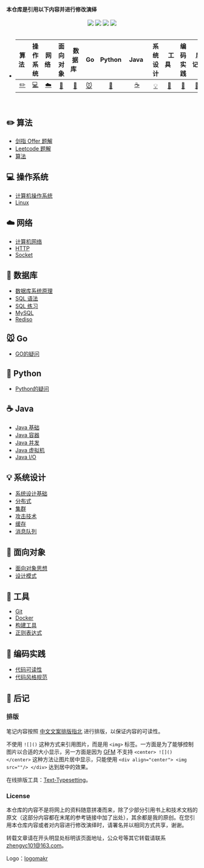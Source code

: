 #### **本仓库是引用以下内容并进行修改演绎**

<div align="center">
    <a href="https://gitstar-ranking.com/repositories"> <img src="https://badgen.net/badge/Rank/13?icon=github&color=4ab8a1"></a>
    <a href="https://cyc2018.github.io/CS-Notes"> <img src="https://badgen.net/badge/CyC/%E5%9C%A8%E7%BA%BF%E9%98%85%E8%AF%BB?icon=sourcegraph&color=4ab8a1"></a>
    <a href="assets/download.md"> <img src="https://badgen.net/badge/OvO/%E7%A6%BB%E7%BA%BF%E4%B8%8B%E8%BD%BD?icon=telegram&color=4ab8a1"></a>
    <a href="assets/download.md"> <img src="https://badgen.net/badge/%e5%85%ac%e4%bc%97%e5%8f%b7/CyC2018?icon=rss&color=4ab8a1"></a>
</div>

<br>

- |         算法&nbsp;         |             操作系统             |       网络&nbsp;       |        面向对象        |       &nbsp;数据库&nbsp;&nbsp;       | Go                   |          Python          |  &nbsp;Java&nbsp;&nbsp;  |         系统设计         | &nbsp;&nbsp;工具&nbsp;&nbsp; |               编码实践               | &nbsp;&nbsp;后记&nbsp;&nbsp; |
  | :------------------------: | :------------------------------: | :--------------------: | :--------------------: | :----------------------------------: | -------------------- | :----------------------: | :----------------------: | :----------------------: | :--------------------------: | :----------------------------------: | :--------------------------: |
  | [:pencil2:](#pencil2-算法) | [:computer:](#computer-操作系统) | [:cloud:](#cloud-网络) | [:art:](#art-面向对象) | [:floppy_disk:](#floppy_disk-数据库) | [:mouse:](#mouse-Go) | [:snake:](#snake-Python) | [:coffee:](#coffee-java) | [:bulb:](#bulb-系统设计) |   [:wrench:](#wrench-工具)   | [:watermelon:](#watermelon-编码实践) |     [:memo:](#memo-后记)     |


<br>

## :pencil2: 算法

- [剑指 Offer 题解](https://github.com/CyC2018/CS-Notes/blob/master/notes/剑指%20Offer%20题解%20-%20目录.md)
- [Leetcode 题解](https://github.com/CyC2018/CS-Notes/blob/master/notes/Leetcode%20题解%20-%20目录.md)
- [算法](https://github.com/CyC2018/CS-Notes/blob/master/notes/算法%20-%20目录.md)

## :computer: 操作系统

- [计算机操作系统](https://github.com/Oliver-zou/Notes/blob/master/notes/OS/%E8%AE%A1%E7%AE%97%E6%9C%BA%E6%93%8D%E4%BD%9C%E7%B3%BB%E7%BB%9F%20-%20%E7%9B%AE%E5%BD%95.md)
- [Linux](https://github.com/CyC2018/CS-Notes/blob/master/notes/Linux.md)

## :cloud: 网络 

- [计算机网络](https://github.com/CyC2018/CS-Notes/blob/master/notes/计算机网络%20-%20目录.md)
- [HTTP](https://github.com/Oliver-zou/Notes/tree/master/notes/network/HTTP.md)
- [Socket](https://github.com/CyC2018/CS-Notes/blob/master/notes/Socket.md)

## :floppy_disk: 数据库

- [数据库系统原理](https://github.com/CyC2018/CS-Notes/blob/master/notes/数据库系统原理.md)
- [SQL 语法](https://github.com/CyC2018/CS-Notes/blob/master/notes/SQL%20语法.md)
- [SQL 练习](https://github.com/CyC2018/CS-Notes/blob/master/notes/SQL%20练习.md)
- [MySQL](https://github.com/CyC2018/CS-Notes/blob/master/notes/MySQL.md)
- [Rediso](https://github.com/CyC2018/CS-Notes/blob/master/notes/Redis.md)

## :mouse: Go

- [GO的疑问](https://github.com/Oliver-zou/Notes/blob/master/notes/GO/GO%E7%9A%84%E7%96%91%E9%97%AE.md)

## :snake: Python

- [Python的疑问](https://github.com/Oliver-zou/Notes/blob/master/notes/GO/GO%E7%9A%84%E7%96%91%E9%97%AE.md)

## :coffee: Java

- [Java 基础](https://github.com/Oliver-zou/Notes/blob/master/notes/java/Java%20基础.md)
- [Java 容器](https://github.com/Oliver-zou/Notes/blob/master/notes/java/Java%20容器.md)
- [Java 并发](https://github.com/Oliver-zou/Notes/blob/master/notes/java/Java%20并发.md)
- [Java 虚拟机](https://github.com/Oliver-zou/Notes/blob/master/notes/java/Java%20虚拟机.md)
- [Java I/O](https://github.com/Oliver-zou/Notes/blob/master/notes/java/Java%20IO.md)

## :bulb: 系统设计 

- [系统设计基础](https://github.com/CyC2018/CS-Notes/blob/master/notes/系统设计基础.md)
- [分布式](https://github.com/CyC2018/CS-Notes/blob/master/notes/分布式.md)
- [集群](https://github.com/CyC2018/CS-Notes/blob/master/notes/集群.md)
- [攻击技术](https://github.com/CyC2018/CS-Notes/blob/master/notes/攻击技术.md)
- [缓存](https://github.com/CyC2018/CS-Notes/blob/master/notes/缓存.md)
- [消息队列](https://github.com/CyC2018/CS-Notes/blob/master/notes/消息队列.md)

## :art: 面向对象

- [面向对象思想](https://github.com/CyC2018/CS-Notes/blob/master/notes/面向对象思想.md)
- [设计模式](https://github.com/CyC2018/CS-Notes/blob/master/notes/设计模式%20-%20目录.md)

## :wrench: 工具 

- [Git](https://github.com/CyC2018/CS-Notes/blob/master/notes/Git.md)
- [Docker](https://github.com/CyC2018/CS-Notes/blob/master/notes/Docker.md)
- [构建工具](https://github.com/CyC2018/CS-Notes/blob/master/notes/构建工具.md)
- [正则表达式](https://github.com/CyC2018/CS-Notes/blob/master/notes/正则表达式.md)

## :watermelon: 编码实践 

- [代码可读性](https://github.com/CyC2018/CS-Notes/blob/master/notes/代码可读性.md)
- [代码风格规范](https://github.com/CyC2018/CS-Notes/blob/master/notes/代码风格规范.md)

## :memo: 后记

### 排版

笔记内容按照 [中文文案排版指北](https://github.com/sparanoid/chinese-copywriting-guidelines/blob/master/README.zh-CN.md) 进行排版，以保证内容的可读性。

不使用 `![]()` 这种方式来引用图片，而是用 `<img>` 标签。一方面是为了能够控制图片以合适的大小显示，另一方面是因为 [GFM](https://github.github.com/gfm/) 不支持 `<center> ![]() </center>` 这种方法让图片居中显示，只能使用 `<div align="center"> <img src=""/> </div>` 达到居中的效果。

在线排版工具：[Text-Typesetting](https://github.com/CyC2018/Text-Typesetting)。

### License

本仓库的内容不是将网上的资料随意拼凑而来，除了少部分引用书上和技术文档的原文（这部分内容都在末尾的参考链接中加了出处），其余都是我的原创。在您引用本仓库内容或者对内容进行修改演绎时，请署名并以相同方式共享，谢谢。

转载文章请在开头明显处标明该页面地址，公众号等其它转载请联系 zhengyc101@163.com。

Logo：[logomakr](https://logomakr.com/)

